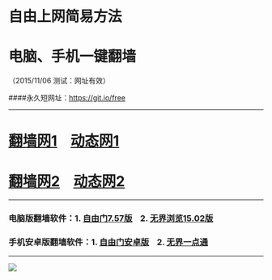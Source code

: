 # 自由上网简易方法
# 电脑、手机一键翻墙
（2015/11/06 测试：网址有效）

####永久短网址：https://git.io/free

***

# <a href="http://dggchoya06912.cloudfront.net/fq01.php?id=1" target="_blank">翻墙网1</a>&nbsp;&nbsp;&nbsp;&nbsp;<a href="http://d3uzd7cb4l12h3.cloudfront.net/dtwdl01.php/0" target="_blank">动态网1</a>

# <a href="http://dysnhgglc68sg.cloudfront.net/fq01.php?id=2" target="_blank">翻墙网2</a>&nbsp;&nbsp;&nbsp;&nbsp;<a href="http://dysnhgglc68sg.cloudfront.net/dtwdl0.php/0" target="_blank">动态网2</a>

***

### 电脑版翻墙软件：1. <a href="http://d2b6pqj3d6niba.cloudfront.net/fgget.php?fid=fg757p.zip" target="_blank">自由门7.57版</a>&nbsp;&nbsp;&nbsp;&nbsp;2. <a href="http://d2b6pqj3d6niba.cloudfront.net/fgget.php?fid=u1502.zip" target="_blank">无界浏览15.02版</a>

### 手机安卓版翻墙软件：1. <a href="http://d2b6pqj3d6niba.cloudfront.net/fgget.php?fid=fgma32.apk" target="_blank">自由门安卓版</a>&nbsp;&nbsp;&nbsp;&nbsp;2. <a href="http://d2b6pqj3d6niba.cloudfront.net/fgget.php?fid=um3.2.apk" target="_blank">无界一点通</a>

***

<a href="https://github.com/zhen99425/free/blob/master/README.md" target="_blank"><img src="http://d2g081d0d1zuxn.cloudfront.net/pic/yjfq0.png"></a>  
